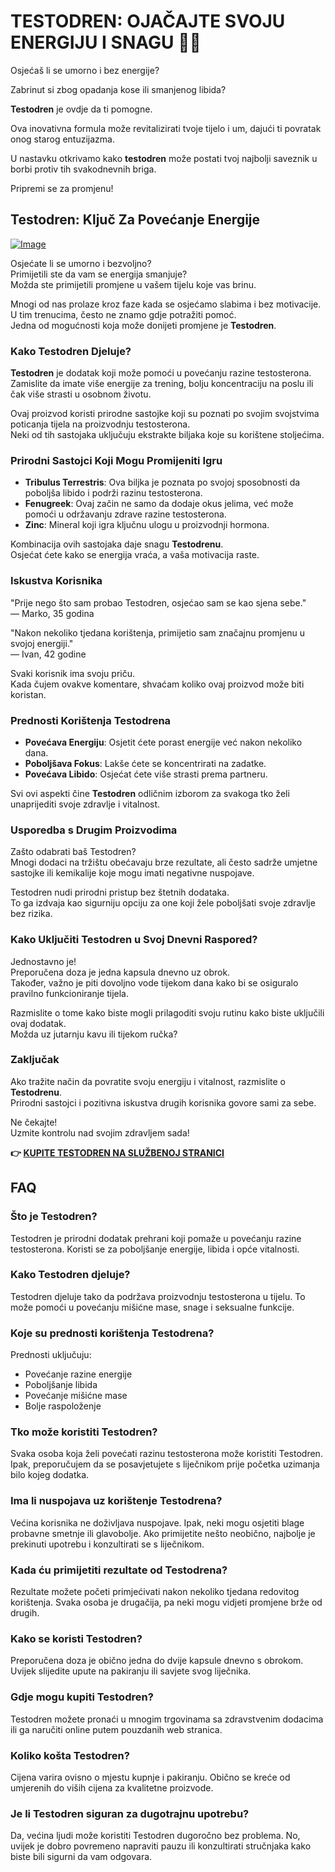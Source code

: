# TESTODREN: OJAČAJTE SVOJU ENERGIJU I SNAGU 💪✨

Osjećaš li se umorno i bez energije? 

Zabrinut si zbog opadanja kose ili smanjenog libida? 

**Testodren** je ovdje da ti pomogne. 

Ova inovativna formula može revitalizirati tvoje tijelo i um, dajući ti povratak onog starog entuzijazma. 

U nastavku otkrivamo kako **testodren** može postati tvoj najbolji saveznik u borbi protiv tih svakodnevnih briga. 

Pripremi se za promjenu!

## Testodren: Ključ Za Povećanje Energije

[![Image](https://www2.sellhealth.com/236/testodren_1_1.jpg)](https://gchaffi.com/x9O5ew34)

Osjećate li se umorno i bezvoljno?  
Primijetili ste da vam se energija smanjuje?  
Možda ste primijetili promjene u vašem tijelu koje vas brinu.  

Mnogi od nas prolaze kroz faze kada se osjećamo slabima i bez motivacije.  
U tim trenucima, često ne znamo gdje potražiti pomoć.  
Jedna od mogućnosti koja može donijeti promjene je **Testodren**.

### Kako Testodren Djeluje?

**Testodren** je dodatak koji može pomoći u povećanju razine testosterona.  
Zamislite da imate više energije za trening, bolju koncentraciju na poslu ili čak više strasti u osobnom životu.  

Ovaj proizvod koristi prirodne sastojke koji su poznati po svojim svojstvima poticanja tijela na proizvodnju testosterona.  
Neki od tih sastojaka uključuju ekstrakte biljaka koje su korištene stoljećima.

### Prirodni Sastojci Koji Mogu Promijeniti Igru

- **Tribulus Terrestris**: Ova biljka je poznata po svojoj sposobnosti da poboljša libido i podrži razinu testosterona.
- **Fenugreek**: Ovaj začin ne samo da dodaje okus jelima, već može pomoći u održavanju zdrave razine testosterona.
- **Zinc**: Mineral koji igra ključnu ulogu u proizvodnji hormona.

Kombinacija ovih sastojaka daje snagu **Testodrenu**.  
Osjećat ćete kako se energija vraća, a vaša motivacija raste.

### Iskustva Korisnika

"Prije nego što sam probao Testodren, osjećao sam se kao sjena sebe."  
— Marko, 35 godina  

"Nakon nekoliko tjedana korištenja, primijetio sam značajnu promjenu u svojoj energiji."  
— Ivan, 42 godine  

Svaki korisnik ima svoju priču.  
Kada čujem ovakve komentare, shvaćam koliko ovaj proizvod može biti koristan.

### Prednosti Korištenja Testodrena

- **Povećava Energiju**: Osjetit ćete porast energije već nakon nekoliko dana.
- **Poboljšava Fokus**: Lakše ćete se koncentrirati na zadatke.
- **Povećava Libido**: Osjećat ćete više strasti prema partneru.

Svi ovi aspekti čine **Testodren** odličnim izborom za svakoga tko želi unaprijediti svoje zdravlje i vitalnost.

### Usporedba s Drugim Proizvodima

Zašto odabrati baš Testodren?  
Mnogi dodaci na tržištu obećavaju brze rezultate, ali često sadrže umjetne sastojke ili kemikalije koje mogu imati negativne nuspojave.  

Testodren nudi prirodni pristup bez štetnih dodataka.  
To ga izdvaja kao sigurniju opciju za one koji žele poboljšati svoje zdravlje bez rizika.

### Kako Uključiti Testodren u Svoj Dnevni Raspored?

Jednostavno je!  
Preporučena doza je jedna kapsula dnevno uz obrok.  
Također, važno je piti dovoljno vode tijekom dana kako bi se osiguralo pravilno funkcioniranje tijela.

Razmislite o tome kako biste mogli prilagoditi svoju rutinu kako biste uključili ovaj dodatak.  
Možda uz jutarnju kavu ili tijekom ručka? 

### Zaključak

Ako tražite način da povratite svoju energiju i vitalnost, razmislite o **Testodrenu**.   
Prirodni sastojci i pozitivna iskustva drugih korisnika govore sami za sebe.  

Ne čekajte!   
Uzmite kontrolu nad svojim zdravljem sada!



**👉 [KUPITE TESTODREN NA SLUŽBENOJ STRANICI](https://gchaffi.com/x9O5ew34)**

## FAQ

### Što je Testodren?
Testodren je prirodni dodatak prehrani koji pomaže u povećanju razine testosterona. Koristi se za poboljšanje energije, libida i opće vitalnosti. 

### Kako Testodren djeluje?
Testodren djeluje tako da podržava proizvodnju testosterona u tijelu. To može pomoći u povećanju mišićne mase, snage i seksualne funkcije.

### Koje su prednosti korištenja Testodrena?
Prednosti uključuju:
- Povećanje razine energije
- Poboljšanje libida
- Povećanje mišićne mase
- Bolje raspoloženje

### Tko može koristiti Testodren?
Svaka osoba koja želi povećati razinu testosterona može koristiti Testodren. Ipak, preporučujem da se posavjetujete s liječnikom prije početka uzimanja bilo kojeg dodatka.

### Ima li nuspojava uz korištenje Testodrena?
Većina korisnika ne doživljava nuspojave. Ipak, neki mogu osjetiti blage probavne smetnje ili glavobolje. Ako primijetite nešto neobično, najbolje je prekinuti upotrebu i konzultirati se s liječnikom.

### Kada ću primijetiti rezultate od Testodrena?
Rezultate možete početi primjećivati nakon nekoliko tjedana redovitog korištenja. Svaka osoba je drugačija, pa neki mogu vidjeti promjene brže od drugih.

### Kako se koristi Testodren?
Preporučena doza je obično jedna do dvije kapsule dnevno s obrokom. Uvijek slijedite upute na pakiranju ili savjete svog liječnika.

### Gdje mogu kupiti Testodren?
Testodren možete pronaći u mnogim trgovinama sa zdravstvenim dodacima ili ga naručiti online putem pouzdanih web stranica.

### Koliko košta Testodren?
Cijena varira ovisno o mjestu kupnje i pakiranju. Obično se kreće od umjerenih do viših cijena za kvalitetne proizvode.

### Je li Testodren siguran za dugotrajnu upotrebu?
Da, većina ljudi može koristiti Testodren dugoročno bez problema. No, uvijek je dobro povremeno napraviti pauzu ili konzultirati stručnjaka kako biste bili sigurni da vam odgovara.